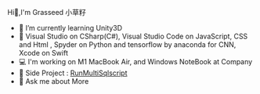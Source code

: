 Hi👋,I'm Grasseed 小草籽

- 🌱 I’m currently learning Unity3D
- 🔨 Visual Studio on CSharp(C#), Visual Studio Code on JavaScript, CSS and Html , Spyder on Python and tensorflow by anaconda for CNN, Xcode on Swift
- 💻 I'm working on M1 MacBook Air, and Windows NoteBook at Company
- 📒 Side Project : [RunMultiSqlscript](https://github.com/Grasseed/RunMultiSqlscript)
- 💬 Ask me about More


